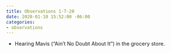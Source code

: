 ```yaml
---
title: Observations 1-7-20
date: 2020-01-10 15:52:00 -06:00
categories:
- observations
---
```


- Hearing Mavis (“Ain’t No Doubt About It”) in the grocery store.